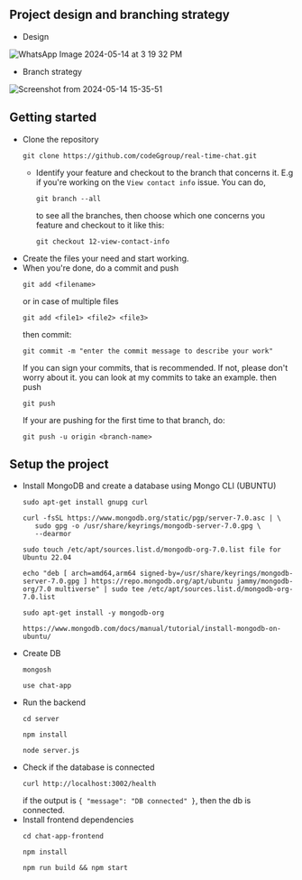 ## Project design and branching strategy
- Design

![WhatsApp Image 2024-05-14 at 3 19 32 PM](https://github.com/codeGgroup/real-time-chat/assets/153357889/bcc80f72-3950-4aca-aed7-a1ad43ec62e5)

- Branch strategy

![Screenshot from 2024-05-14 15-35-51](https://github.com/codeGgroup/real-time-chat/assets/153357889/a339a88d-2d09-4a1b-9527-36d00be96a6e)

## Getting started

- Clone the repository
  ```shell
  git clone https://github.com/codeGgroup/real-time-chat.git
  ```
  - Identify your feature and checkout to the branch that concerns it. E.g if you're working on the `View contact info`
    issue. You can do,
    ```shell
    git branch --all
    ```
    to see all the branches, then choose which one concerns you feature and checkout to it like this:
    ```shell
    git checkout 12-view-contact-info
    ```
- Create the files your need and start working.
- When you're done, do a commit and push
  ```shell
  git add <filename>
  ```
  or in case of multiple files
  ```shell
  git add <file1> <file2> <file3>
  ```
  then commit:
  ```shell
  git commit -m "enter the commit message to describe your work"
  ```
  If you can sign your commits, that is recommended. If not, please don't worry about it.
  you can look at my commits to take an example.
  then push
  ```shell
  git push
  ```
  If your are pushing for the first time to that branch, do:
  ```shell
  git push -u origin <branch-name>
  ```

## Setup the project
- Install MongoDB and create a database using Mongo CLI (UBUNTU)
  ```shell
  sudo apt-get install gnupg curl
  ```
  ```shell
  curl -fsSL https://www.mongodb.org/static/pgp/server-7.0.asc | \
     sudo gpg -o /usr/share/keyrings/mongodb-server-7.0.gpg \
     --dearmor
  ```
  ```shell
  sudo touch /etc/apt/sources.list.d/mongodb-org-7.0.list file for Ubuntu 22.04
  ```
  ```shell
  echo "deb [ arch=amd64,arm64 signed-by=/usr/share/keyrings/mongodb-server-7.0.gpg ] https://repo.mongodb.org/apt/ubuntu jammy/mongodb-org/7.0 multiverse" | sudo tee /etc/apt/sources.list.d/mongodb-org-7.0.list
  ```
  ```shell
  sudo apt-get install -y mongodb-org
  ```
  ```less
  https://www.mongodb.com/docs/manual/tutorial/install-mongodb-on-ubuntu/
  ```
- Create DB
  ```less
  mongosh
  ```
  ```less
  use chat-app
  ```
- Run the backend
  ```shell
  cd server
  ```
  ```shell
  npm install
  ```
  ```shell
  node server.js
  ```
- Check if the database is connected
  ```shell
  curl http://localhost:3002/health
  ```
  if the output is `{ "message": "DB connected" }`, then the db is connected.
- Install frontend dependencies
  ```less
  cd chat-app-frontend
  ```
  ```less
  npm install
  ```
  ```less
  npm run build && npm start
  ```
  
